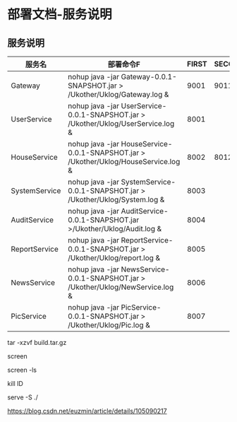 # 部署文档-服务说明



## 服务说明

| 服务名        | 部署命令F                                                    | FIRST | SECOND |
| ------------- | ------------------------------------------------------------ | ----- | ------ |
| Gateway       | nohup java -jar Gateway-0.0.1-SNAPSHOT.jar > /Ukother/Uklog/Gateway.log & | 9001  | 9011   |
| UserService   | nohup java -jar UserService-0.0.1-SNAPSHOT.jar > /Ukother/Uklog/UserService.log & | 8001  |        |
| HouseService  | nohup java -jar HouseService-0.0.1-SNAPSHOT.jar > /Ukother/Uklog/HouseService.log & | 8002  | 8012   |
| SystemService | nohup java -jar SystemService-0.0.1-SNAPSHOT.jar > /Ukother/Uklog/System.log & | 8003  |        |
| AuditService  | nohup java -jar AuditService-0.0.1-SNAPSHOT.jar >/Ukother/Uklog/Audit.log & | 8004  |        |
| ReportService | nohup java -jar ReportService-0.0.1-SNAPSHOT.jar > /Ukother/Uklog/report.log & | 8005  |        |
| NewsService   | nohup java -jar NewsService-0.0.1-SNAPSHOT.jar > /Ukother/Uklog/NewService.log & | 8006  |        |
| PicService    | nohup java -jar PicService-0.0.1-SNAPSHOT.jar > /Ukother/Uklog/Pic.log  & | 8007  |        |



 tar -xzvf build.tar.gz 

 screen

 screen -ls

kill ID

serve -S ./



https://blog.csdn.net/euzmin/article/details/105090217

